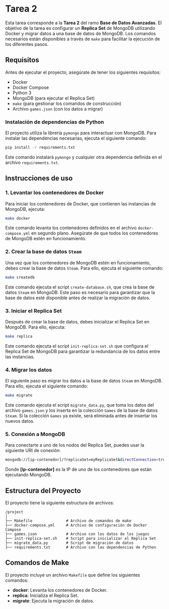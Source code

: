 # Tarea 2

Esta tarea corresponde a la **Tarea 2** del ramo **Base de Datos Avanzadas**. El objetivo de la tarea es configurar un **Replica Set** de MongoDB utilizando Docker y migrar datos a una base de datos de MongoDB. Los comandos necesarios están disponibles a través de `make` para facilitar la ejecución de los diferentes pasos.

## Requisitos

Antes de ejecutar el proyecto, asegúrate de tener los siguientes requisitos:

- Docker
- Docker Compose
- Python 3
- MongoDB (para ejecutar el Replica Set)
- `make` (para gestionar los comandos de construcción)
- Archivo `games.json` (con los datos a migrar)

### Instalación de dependencias de Python

El proyecto utiliza la librería `pymongo` para interactuar con MongoDB. Para instalar las dependencias necesarias, ejecuta el siguiente comando:

```bash
pip install -r requirements.txt
```

Este comando instalará `pymongo` y cualquier otra dependencia definida en el archivo `requirements.txt`.

## Instrucciones de uso

### 1. Levantar los contenedores de Docker

Para iniciar los contenedores de Docker, que contienen las instancias de MongoDB, ejecuta:

```bash
make docker
```

Este comando levanta los contenedores definidos en el archivo `docker-compose.yml` en segundo plano. Asegúrate de que todos los contenedores de MongoDB estén en funcionamiento.

### 2. Crear la base de datos `Steam`

Una vez que los contenedores de MongoDB estén en funcionamiento, debes crear la base de datos `Steam`. Para ello, ejecuta el siguiente comando:

```bash
make createdb
```

Este comando ejecuta el script `create-database.sh`, que crea la base de datos `Steam` en MongoDB. Este paso es necesario para garantizar que la base de datos esté disponible antes de realizar la migración de datos.

### 3. Iniciar el Replica Set

Después de crear la base de datos, debes inicializar el Replica Set en MongoDB. Para ello, ejecuta:

```bash
make replica
```

Este comando ejecuta el script `init-replica-set.sh` que configura el Replica Set de MongoDB para garantizar la redundancia de los datos entre las instancias.

### 4. Migrar los datos

El siguiente paso es migrar los datos a la base de datos `Steam` en MongoDB. Para ello, ejecuta el siguiente comando:

```bash
make migrate
```

Este comando ejecuta el script `migrate_data.py`, que toma los datos del archivo `games.json` y los inserta en la colección `Games` de la base de datos `Steam`. Si la colección `Games` ya existe, será eliminada antes de insertar los nuevos datos.

### 5. Conexión a MongoDB

Para conectarte a uno de los nodos del Replica Set, puedes usar la siguiente URI de conexión:

```bash
mongodb://[ip-contenedor]/?replicaSet=myReplicaSet&directConnection=true
```

Donde **[ip-contenedor]** es la IP de uno de los contenedores que están ejecutando MongoDB.

## Estructura del Proyecto

El proyecto tiene la siguiente estructura de archivos:

```
/project
│
├── Makefile               # Archivo de comandos de make
├── docker-compose.yml     # Archivo de configuración de Docker Compose
├── games.json             # Archivo con los datos de los juegos
├── init-replica-set.sh    # Script para inicializar el Replica Set
├── migrate_data.py        # Script de migración de datos
├── requirements.txt       # Archivo con las dependencias de Python
```

## Comandos de Make

El proyecto incluye un archivo `Makefile` que define los siguientes comandos:

- **docker**: Levanta los contenedores de Docker.
- **replica**: Inicializa el Replica Set.
- **migrate**: Ejecuta la migración de datos.
```
